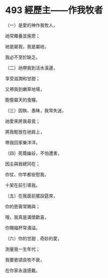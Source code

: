 # 493 經歷主——作我牧者

（一）是愛的神作我牧人，

祂常餧養並施恩；

祂是屬我，我是屬祂，

我必不至於缺乏。

（二）祂帶我到活水溪邊，

享受滋潤和甘甜；

又帶我到嫩草地場，

飽嘗屬天的食糧。

（三）固執、愚昧，我常失迷，

祂愛來將我尋覓；

將我輕放在祂肩上，

帶我回家樂洋洋。

（四）死蔭幽谷，不怕遭害，

因主與我總同在；

你仗、你竿都安慰我，

十架在前引導我。

（五）在我面前擺設筵席，

你的恩膏常賜與；

哦，我真是滿懷歡喜，

你賜福杯常滿溢。

（六）你的甘甜﹑奇妙的愛，

測量我一生年代；

我要歌頌良牧不衰，

在你家永遠感戴。

